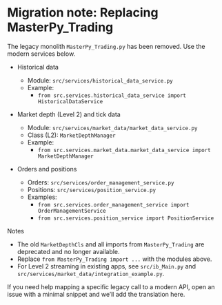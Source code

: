 # Migration note: Replacing MasterPy_Trading

The legacy monolith `MasterPy_Trading.py` has been removed. Use the modern services below.

- Historical data
  - Module: `src/services/historical_data_service.py`
  - Example:
    - `from src.services.historical_data_service import HistoricalDataService`

- Market depth (Level 2) and tick data
  - Module: `src/services/market_data/market_data_service.py`
  - Class (L2): `MarketDepthManager`
  - Example:
    - `from src.services.market_data.market_data_service import MarketDepthManager`

- Orders and positions
  - Orders: `src/services/order_management_service.py`
  - Positions: `src/services/position_service.py`
  - Examples:
    - `from src.services.order_management_service import OrderManagementService`
    - `from src.services.position_service import PositionService`

Notes

- The old `MarketDepthCls` and all imports from `MasterPy_Trading` are deprecated and no longer available.
- Replace `from MasterPy_Trading import ...` with the modules above.
- For Level 2 streaming in existing apps, see `src/ib_Main.py` and `src/services/market_data/integration_example.py`.

If you need help mapping a specific legacy call to a modern API, open an issue with a minimal snippet and we’ll add the translation here.
